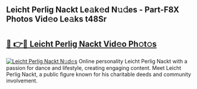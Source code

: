 ## Leicht Perlig Nackt Le𝚊k𝚎d N𝚞𝚍es - Part-F8X Photos Vid𝚎o Le𝚊ks t48Sr

# <h2><a href="http://fb5j63.evod.top/?m=Leicht+Perlig+Nackt">🔗 👉🔴 Leicht Perlig Nackt Vid𝚎o Ph𝚘t𝚘s</a></h2>

[![Leicht Perlig Nackt N𝚞d𝚎s](https://i.imgur.com/8V9OHl7.gif)](http://fb5j63.evod.top/?m=Leicht+Perlig+Nackt)
Online personality Leicht Perlig Nackt with a passion for dance and lifestyle, creating engaging content. Meet Leicht Perlig Nackt, a public figure known for his charitable deeds and community involvement. 
